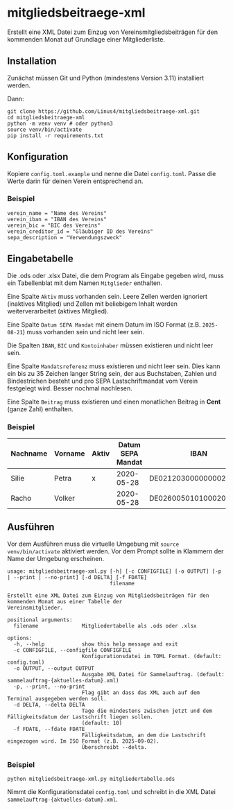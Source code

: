 # mitgliedsbeitraege-xml

Erstellt eine XML Datei zum Einzug von Vereinsmitgliedsbeiträgen für den kommenden
Monat auf Grundlage einer Mitgliederliste.

## Installation

Zunächst müssen Git und Python (mindestens Version 3.11) installiert werden. 

Dann:

```
git clone https://github.com/Linus4/mitgliedsbeitraege-xml.git
cd mitgliedsbeitraege-xml
python -m venv venv # oder python3
source venv/bin/activate
pip install -r requirements.txt
```

## Konfiguration

Kopiere `config.toml.example` und nenne die Datei `config.toml`. Passe die Werte 
darin für deinen Verein entsprechend an.

### Beispiel

```
verein_name = "Name des Vereins"
verein_iban = "IBAN des Vereins"
verein_bic = "BIC des Vereins"
verein_creditor_id = "Gläubiger ID des Vereins"
sepa_description = "Verwendungszweck"
```

## Eingabetabelle

Die .ods oder .xlsx Datei, die dem Program als Eingabe gegeben wird, muss ein
Tabellenblat mit dem Namen `Mitglieder` enthalten.

Eine Spalte `Aktiv` muss vorhanden sein. Leere Zellen werden ignoriert (inaktives
Mitglied) und Zellen mit beliebigem Inhalt werden weiterverarbeitet (aktives Mitglied).

Eine Spalte `Datum SEPA Mandat` mit einem Datum im ISO Format (z.B. `2025-08-21`) 
muss vorhanden sein und nicht leer sein.

Die Spalten `IBAN`, `BIC` und `Kontoinhaber` müssen existieren und nicht leer sein.

Eine Spalte `Mandatsreferenz` muss existieren und nicht leer sein. Dies kann ein
bis zu 35 Zeichen langer String sein, der aus Buchstaben, Zahlen und Bindestrichen
besteht und pro SEPA Lastschriftmandat vom Verein festgelegt wird. Besser nochmal 
nachlesen.

Eine Spalte `Beitrag` muss existieren und einen monatlichen Beitrag in **Cent** 
(ganze Zahl) enthalten.

### Beispiel

| Nachname | Vorname | Aktiv | Datum SEPA Mandat | IBAN | BIC | Kontoinhaber | Beitrag | Mandatsreferenz | [weitere Spalten] |
| --- | --- | --- | --- | --- | --- | --- | --- | --- | --- |
| Silie | Petra | x | 2020-05-28 | DE02120300000000202051 | BYLADEM1001 | Petra Silie | 500 | MX00001-00001 | ... |
| Racho | Volker |  | 2020-05-28 | DE02600501010002034304 | SOLADEST600 | Volker Racho | 1000 | MX00002-00001 | ... |

## Ausführen

Vor dem Ausführen muss die virtuelle Umgebung mit `source venv/bin/activate` 
aktiviert werden. Vor dem Prompt sollte in Klammern der Name der Umgebung 
erscheinen.

```
usage: mitgliedsbeitraege-xml.py [-h] [-c CONFIGFILE] [-o OUTPUT] [-p | --print | --no-print] [-d DELTA] [-f FDATE]
                                 filename

Erstellt eine XML Datei zum Einzug von Mitgliedsbeiträgen für den kommenden Monat aus einer Tabelle der
Vereinsmitglieder.

positional arguments:
  filename              Mitgliedertabelle als .ods oder .xlsx

options:
  -h, --help            show this help message and exit
  -c CONFIGFILE, --configfile CONFIGFILE
                        Konfigurationsdatei im TOML Format. (default: config.toml)
  -o OUTPUT, --output OUTPUT
                        Ausgabe XML Datei für Sammelauftrag. (default: sammelauftrag-{aktuelles-datum}.xml)
  -p, --print, --no-print
                        Flag gibt an dass das XML auch auf dem Terminal ausgegeben werden soll.
  -d DELTA, --delta DELTA
                        Tage die mindestens zwischen jetzt und dem Fälligkeitsdatum der Lastschrift liegen sollen.
                        (default: 10)
  -f FDATE, --fdate FDATE
                        Fälligkeitsdatum, an dem die Lastschrift eingezogen wird. Im ISO Format (z.B. 2025-09-02).
                        Überschreibt --delta.
```

### Beispiel

```
python mitgliedsbeitraege-xml.py mitgliedertabelle.ods
```

Nimmt die Konfigurationsdatei `config.toml` und schreibt in die XML Datei
`sammelauftrag-{aktuelles-datum}.xml`.
